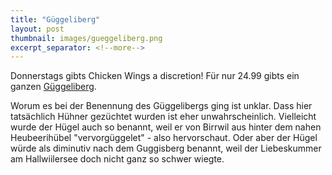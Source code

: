 ```yaml
---
title: "Güggeliberg"
layout: post
thumbnail: images/gueggeliberg.png
excerpt_separator: <!--more-->
---
```


Donnerstags gibts Chicken Wings a discretion! Für nur 24.99 gibts ein ganzen [Güggeliberg](https://s.geo.admin.ch/8vkft8nfk6mg).

Worum es bei der Benennung des Güggelibergs ging ist unklar. Dass hier tatsächlich Hühner gezüchtet wurden ist eher unwahrscheinlich. Vielleicht wurde der Hügel auch so benannt, weil er von Birrwil aus hinter dem nahen Heubeerihübel "vervorgüggelet" - also hervorschaut. Oder aber der Hügel würde als diminutiv nach dem Guggisberg benannt, weil der Liebeskummer am Hallwiilersee doch nicht ganz so schwer wiegte. 

<!--more-->
